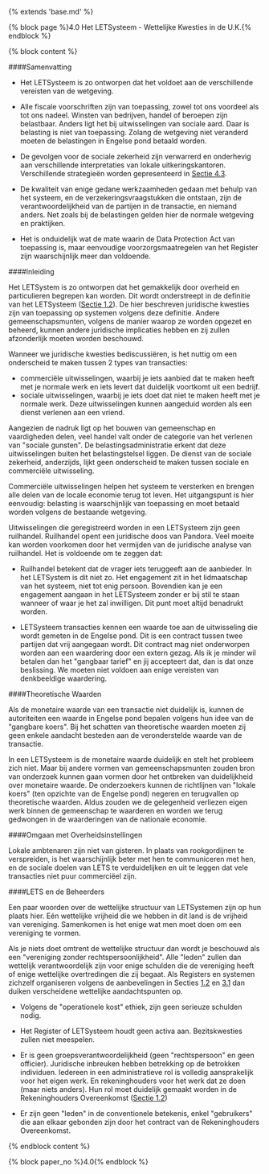 {% extends 'base.md' %}

{% block page %}4.0 Het LETSysteem - Wettelijke Kwesties in de U.K.{% endblock %}

{% block content %}

####Samenvatting

* Het LETSysteem is zo ontworpen dat het voldoet aan de verschillende vereisten van de 
wetgeving. 

* Alle fiscale voorschriften zijn van toepassing, zowel tot ons voordeel 
als tot ons nadeel. Winsten van bedrijven, handel of beroepen zijn belastbaar. 
Anders ligt het bij uitwisselingen van sociale aard. Daar is belasting 
is niet van toepassing. 
Zolang de wetgeving niet veranderd moeten de belastingen in Engelse pond 
betaald worden.

* De gevolgen voor de sociale zekerheid zijn verwarrerd en onderhevig 
aan verschillende interpretaties van lokale uitkeringskantoren. 
Verschillende strategieën worden gepresenteerd in [Sectie 4.3](4.3.html).

* De kwaliteit van enige gedane werkzaamheden gedaan met behulp van het systeem, 
en de verzekeringsvraagstukken die ontstaan, zijn de verantwoordelijkheid van 
de partijen in de transactie, en niemand anders. Net zoals bij de belastingen 
gelden hier de normale wetgeving en praktijken.

* Het is onduidelijk wat de mate waarin de Data Protection Act van toepassing is,
maar eenvoudige voorzorgsmaatregelen van het Register zijn waarschijnlijk 
meer dan voldoende.

####Inleiding

Het LETSystem is zo ontworpen dat het gemakkelijk door overheid en 
particulieren begrepen kan worden. Dit wordt onderstreept in de definitie 
van het LETSysteem ([Sectie 1.2](1.2.html)). De hier beschreven 
juridische kwesties zijn van toepassing op systemen volgens deze definitie. 
Andere gemeenschapsmunten, volgens de manier waarop ze worden opgezet en 
beheerd, kunnen andere juridische implicaties hebben en zij zullen 
afzonderlijk moeten worden beschouwd.

Wanneer we juridische kwesties bediscussiëren, is het nuttig om een onderscheid te maken
tussen 2 types van transacties:

* commerciële uitwisselingen, waarbij je iets aanbied dat te maken heeft 
met je normale werk en iets levert dat duidelijk voortkomt uit een bedrijf.
* sociale uitwisselingen, waarbij je iets doet dat niet te maken heeft 
met je normale werk. Deze uitwisselingen kunnen aangeduid worden als een 
dienst verlenen aan een vriend.

Aangezien de nadruk ligt op het bouwen van gemeenschap en vaardigheden delen, 
veel handel valt onder de categorie van het verlenen van "sociale gunsten". 
De belastingsadministratie erkent dat deze uitwisselingen buiten het 
belastingstelsel liggen. De dienst van de sociale zekerheid, anderzijds, lijkt 
geen onderscheid te maken tussen sociale en commerciële uitwisseling.

Commerciële uitwisselingen helpen het systeem te versterken en brengen alle delen van
de locale economie terug tot leven. Het uitgangspunt is hier eenvoudig: belasting
is waarschijnlijk van toepassing en moet betaald worden volgens de bestaande wetgeving.

Uitwisselingen die geregistreerd worden in een LETSysteem zijn geen ruilhandel. 
Ruilhandel opent een juridische doos van Pandora. Veel moeite kan worden voorkomen 
door het vermijden van de juridische analyse van ruilhandel. Het is voldoende om te 
zeggen dat:

* Ruilhandel betekent dat de vrager iets teruggeeft aan de aanbieder.
In het LETSystem is dit niet zo. Het engagement zit in het lidmaatschap van 
het systeem, niet tot enig persoon. Bovendien kan je een engagement aangaan
in het LETSysteem zonder er bij stil te staan wanneer of waar je het zal
inwilligen. Dit punt moet altijd benadrukt worden.

* LETSysteem transacties kennen een waarde toe aan de uitwisseling die wordt 
gemeten in de Engelse pond. Dit is een contract tussen twee partijen dat 
vrij aangegaan wordt.
Dit contract mag niet onderworpen worden aan een waardering door een 
extern gezag. Als ik je minder wil betalen dan het "gangbaar tarief" en
jij accepteert dat, dan is dat onze beslissing. We moeten niet voldoen aan enige 
vereisten van denkbeeldige waardering.

####Theoretische Waarden

Als de monetaire waarde van een transactie niet duidelijk is, kunnen de 
autoriteiten een waarde in Engelse pond bepalen volgens hun idee van de 
"gangbare koers". Bij het schatten van theoretische waarden moeten zij geen
enkele aandacht besteden aan de veronderstelde waarde van de transactie.

In een LETSysteem is de monetaire waarde duidelijk en stelt het probleem 
zich niet. Maar bij andere vormen van gemeenschapsmunten zouden bron van 
onderzoek kunnen gaan vormen door het ontbreken 
van duidelijkheid over monetaire waarde. 
De onderzoekers kunnen de richtlijnen van "lokale koers" (ten opzichte van 
de Engelse pond) negeren en terugvallen op theoretische waarden. Aldus zouden 
we de gelegenheid verliezen eigen werk binnen de gemeenschap te waarderen 
en worden we terug gedwongen in de waarderingen van de nationale economie.

####Omgaan met Overheidsinstellingen

Lokale ambtenaren zijn niet van gisteren. In plaats van rookgordijnen te 
verspreiden, is het waarschijnlijk beter met hen te communiceren met hen, 
en de sociale doelen van LETS te verduidelijken en uit te leggen dat 
vele transacties niet puur commerciëel zijn.

####LETS en de Beheerders

Een paar woorden over de wettelijke structuur van LETSystemen zijn op hun 
plaats hier. Eén wettelijke vrijheid die we hebben in dit land is de vrijheid 
van vereniging. Samenkomen is het enige wat men moet doen om een 
vereniging te vormen.

Als je niets doet omtrent de wettelijke structuur dan wordt je beschouwd als een
"vereniging zonder rechtspersoonlijkheid". Alle "leden" zullen dan wettelijk 
verantwoordelijk zijn voor enige schulden die de vereniging heeft of enige 
wettelijke overtredingen die zij begaat. Als Registers en systemen zichzelf 
organiseren volgens de aanbevelingen in Secties [1.2](1.2.html) en [3.1](3.1.html)
dan duiken verscheidene wettelijke aandachtspunten op.

* Volgens de "operationele kost" ethiek, zijn geen serieuze schulden nodig.

* Het Register of LETSysteem houdt geen activa aan. Bezitskwesties 
zullen niet meespelen.

* Er is geen groepsverantwoordelijkheid (geen "rechtspersoon" en geen officier).
Juridische inbreuken hebben betrekking op de betrokken individuen. Iedereen in 
een administratieve rol is volledig aansprakelijk voor het eigen werk.
En rekeninghouders voor het werk dat ze doen (maar niets anders). Hun rol
moet duidelijk gemaakt worden in de Rekeninghouders Overeenkomst ([Sectie 1.2](1.2.html))

* Er zijn geen "leden" in de conventionele betekenis, enkel "gebruikers" die 
aan elkaar gebonden zijn door het contract van de Rekeninghouders Overeenkomst.

{% endblock content %}

{% block paper_no %}4.0{% endblock %}

